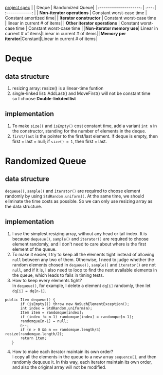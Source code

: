 [project spec](https://coursera.cs.princeton.edu/algs4/assignments/queues/specification.php)
|                         | Deque | Randomized Queue|
| :---------------------: | :---: | :-------------: |
| **Non-iterator operations** | Constant worst-case time | Constant amortized time|
| **Iterator constructor** | Constant worst-case time | linear in current # of items|
| **Other iterator operations** | Constant worst-case time | Constant worst-case time |
|**Non-iterator memory use**|	Linear in current # of items|Linear in current # of items|
|**Memory per iterator**|Constant|Linear in current # of items|
# Deque  
## data structure
1. resizing array: resize() is a linear-time funtion  
2. single-linked list: AddLast() and MoveFirst() will not be constant time  
so I choose **Double-linkded list**  
## implementation
1. To make `size()` and `isEmpty()` cost constant time, add a variant `int n` in the constructor, standing for the number of elements in the deque.  
2. `first/last` is the pointer to the first/last element. If deque is empty, then first = last = null; if `size() = 1`, then first = last.  
# Randomized Queue
## data structure
`dequeue()`, `sample()` and `iterator()` are required to choose element randomly by using `StdRandom.uniform()`. At the same time, we should eliminate the time costs as possible. So we can only use resizing array as the data structure.
## implementation
1. I use the simplest resizing array, without any head or tail index. It is because `dequeue()`, `sample()` and `iterator()` are required to choose element randomly, and I don't need to care about where is the first element of the queue.  
2. To make it easier, I try to keep all the elements tight instead of allowing `null` between any two of them. Otherwise, I need to judge whether the random elements chosed in `dequeue()`, `sample()` and `iterator()` are not `null`, and if it is, I also need to loop to find the next available elements in the queue, which leads to fails in timing tests.
3. How to keep every elements tight?  
 In `dequeue()`, for example, I delete a element `dq[i]` randomly, then let `dq[i] = dq[n-1]`.
 ```
public Item dequeue() {
        if (isEmpty()) throw new NoSuchElementException();
        int index = StdRandom.uniform(n);
        Item item = randomque[index];
        if (index != n-1) randomque[index] = randomque[n-1];
        randomque[n-1] = null;
        n--;
        if (n > 0 && n == randomque.length/4) resize(randomque.length/2);
        return item;
    }
```
4. How to make each iterator maintain its own order?  
I copy all the elements in the queue to a new array `sequence[]`, and then randomly dequeue it. In this way, each iterator maintain its own order, and also the original array will not be modified.

